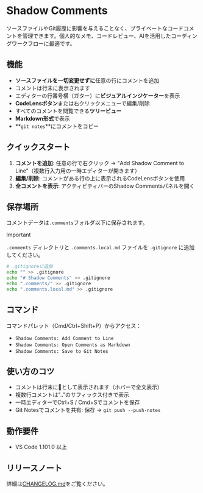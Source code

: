 # Shadow Comments

ソースファイルやGit履歴に影響を与えることなく、プライベートなコードコメントを管理できます。個人的なメモ、コードレビュー、AIを活用したコーディングワークフローに最適です。

## 機能

- **ソースファイルを一切変更せずに**任意の行にコメントを追加
- コメントは行末に表示されます
- エディターの行番号横（ガター）に**ビジュアルインジケーター**を表示
- **CodeLensボタン**または右クリックメニューで編集/削除
- すべてのコメントを閲覧できる**ツリービュー**
- **Markdown形式**で表示
- **`git notes`**にコメントをコピー

## クイックスタート

1. **コメントを追加**: 任意の行で右クリック → "Add Shadow Comment to Line"（複数行入力用の一時エディターが開きます）
2. **編集/削除**: コメントがある行の上に表示されるCodeLensボタンを使用
3. **全コメントを表示**: アクティビティバーのShadow Commentsパネルを開く

## 保存場所

コメントデータは`.comments`フォルダ以下に保存されます。

> [!IMPORTANT]
> `.comments` ディレクトリと `.comments.local.md` ファイルを `.gitignore` に追加してください。

```bash
# .gitignoreに追加
echo "" >> .gitignore
echo "# Shadow Comments" >> .gitignore
echo ".comments/" >> .gitignore
echo ".comments.local.md" >> .gitignore
```

## コマンド

コマンドパレット（Cmd/Ctrl+Shift+P）からアクセス：
- `Shadow Comments: Add Comment to Line`
- `Shadow Comments: Open Comments as Markdown`
- `Shadow Comments: Save to Git Notes`

## 使い方のコツ

- コメントは行末に💬として表示されます（ホバーで全文表示）
- 複数行コメントは".."のサフィックス付きで表示
- 一時エディターでCtrl+S / Cmd+Sでコメントを保存
- Git Notesでコメントを共有: 保存 → `git push --push-notes`

## 動作要件

- VS Code 1.101.0 以上

## リリースノート

詳細は[CHANGELOG.md](CHANGELOG.md)をご覧ください。
